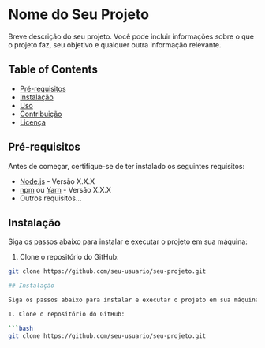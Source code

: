 # Nome do Seu Projeto

Breve descrição do seu projeto. Você pode incluir informações sobre o que o projeto faz, seu objetivo e qualquer outra informação relevante.

## Table of Contents

- [Pré-requisitos](#pré-requisitos)
- [Instalação](#instalação)
- [Uso](#uso)
- [Contribuição](#contribuição)
- [Licença](#licença)

## Pré-requisitos

Antes de começar, certifique-se de ter instalado os seguintes requisitos:

- [Node.js](https://nodejs.org/) - Versão X.X.X
- [npm](https://www.npmjs.com/) ou [Yarn](https://yarnpkg.com/) - Versão X.X.X
- Outros requisitos...

## Instalação

Siga os passos abaixo para instalar e executar o projeto em sua máquina:

1. Clone o repositório do GitHub:

```bash
git clone https://github.com/seu-usuario/seu-projeto.git

## Instalação

Siga os passos abaixo para instalar e executar o projeto em sua máquina:

1. Clone o repositório do GitHub:

```bash
git clone https://github.com/seu-usuario/seu-projeto.git
